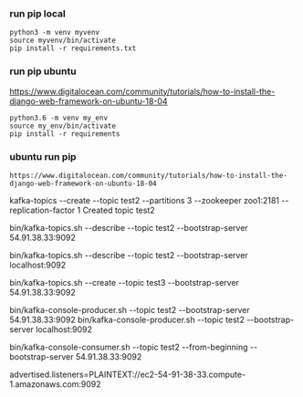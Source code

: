 
### run pip local
```
python3 -m venv myvenv
source myvenv/bin/activate
pip install -r requirements.txt
```

### run pip ubuntu
https://www.digitalocean.com/community/tutorials/how-to-install-the-django-web-framework-on-ubuntu-18-04
```
python3.6 -m venv my_env
source my_env/bin/activate
pip install -r requirements
```

### ubuntu run pip
```
https://www.digitalocean.com/community/tutorials/how-to-install-the-django-web-framework-on-ubuntu-18-04
```
kafka-topics --create --topic test2 --partitions 3 --zookeeper zoo1:2181 --replication-factor 1 Created topic test2

bin/kafka-topics.sh --describe --topic test2 --bootstrap-server 54.91.38.33:9092

bin/kafka-topics.sh --describe --topic test2 --bootstrap-server localhost:9092




bin/kafka-topics.sh --create --topic test3 --bootstrap-server 54.91.38.33:9092


bin/kafka-console-producer.sh --topic test2 --bootstrap-server 54.91.38.33:9092
bin/kafka-console-producer.sh --topic test2 --bootstrap-server localhost:9092

bin/kafka-console-consumer.sh --topic test2 --from-beginning --bootstrap-server 54.91.38.33:9092


advertised.listeners=PLAINTEXT://ec2-54-91-38-33.compute-1.amazonaws.com:9092









